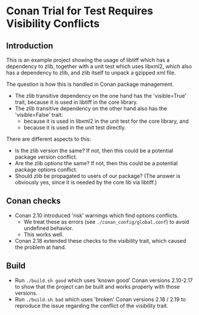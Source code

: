 # Conan Trial for Test Requires Visibility Conflicts

## Introduction

This is an example project showing the usage of libtiff which has a dependency to zlib, together with a unit test which uses libxml2, which also has a dependency to zlib, and zlib itself to unpack a gzipped xml file.

The question is how this is handled in Conan package management.

- The zlib transitive dependency on the one hand has the 'visible=True' trait, because it is used in libtiff in the core library.
- The zlib transitive dependency on the other hand also has the 'visible=False' trait:
  - because it is used in libxml2 in the unit test for the core library, and
  - because it is used in the unit test directly.

There are different aspects to this:

- Is the zlib version the same? If not, then this could be a potential package version conflict.
- Are the zlib options the same? If not, then this could be a potential package options conflict.
- Should zlib be propagated to users of our package? (The answer is obviously yes, since it is needed by the core lib via libtiff.)

## Conan checks

- Conan 2.10 introduced 'risk' warnings which find options conflicts.
  - We treat these as errors (see `./conan_config/global.conf`) to avoid undefined behavior.
  - This works well.
- Conan 2.18 extended these checks to the visibility trait, which caused the problem at hand.

## Build

- Run `./build.sh good` which uses 'known good' Conan versions 2.10-2.17 to show that the project can be built and works properly with those versions.
- Run `./build.sh bad` which uses 'broken' Conan versions 2.18 / 2.19 to reproduce the issue regarding the conflict of the visibility trait.
